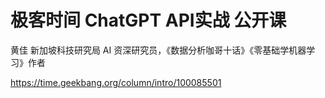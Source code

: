 # 极客时间 ChatGPT API实战 公开课

黄佳  新加坡科技研究局 AI 资深研究员，《数据分析咖哥十话》《零基础学机器学习》作者

https://time.geekbang.org/column/intro/100085501